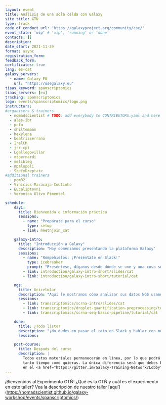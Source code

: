```yaml
---
layout: event
title: Análisis de una sola celda con Galaxy
site_title: GTÑ
type: track
code_of_conduct_url: "https://galaxyproject.org/community/coc/"
event_state: 'wip' # 'wip', 'running' or 'done'
contacts: []
description:
date_start: 2021-11-29
format: async
registration_form:
feedback_form:
certificates: true
lang: es-cat
galaxy_servers:
  - name: Galaxy EU
    url: "https://usegalaxy.eu"
tiaas_keyword: spanscriptomics
tiaas_servers: [eu]
tracking: spanscriptomics
logo: events/spanscriptomics/logo.png
instructors:
#organisers & trainers
  - nomadscientist # TODO: add everybody to CONTRIBUTORS.yaml and here
  - ales-ibt
  - pclo
  - shiltemann
  - hexylena
  - beatrizserrano
  - IrelCM
  - jrr-cpt
  - Lgallegovillar
  - mtbernardi
  - melibleq
  - npalopoli
  - StefyDreptate
#additional trainers
  - pcm32
  - Vinicius Maracaja-Coutinho
  - Eucaliptovni
  - Veronica Olivo Pimentel

schedule:
    day1:
      title: Bienvenida e información práctica
      sessions:
        - name: "Prepárate para el curso"
          type: setup
        - link: meetnjoin_cat

    galaxy-intro:
      title: "Introducción a Galaxy"
      description: "Hoy comenzamos presentando la plataforma Galaxy"
      sessions:
        - name: "Rompehielos: ¡Preséntate en Slack!"
          type: icebreaker
          prompt: "Preséntese, díganos desde dónde se une y una cosa sobre su entorno (por ejemplo, está nevando afuera, hay una ardilla en mi porche, mi gato está en mi teclado)"
        - link: introduction/galaxy-intro-short/slides/cat
        - link: introduction/galaxy-intro-short/tutorial/cat

    ngs:
      title: Unicelular
      description: "Aquí le mostramos cómo analizar sus datos NGS usando Galaxy."
      sessions:
        - link: transcriptomics/scrna-intro/slides/cat
        - link: transcriptomics/droplet-quantification-preprocessing/tutorial/cat
        - link: transcriptomics/scrna-seq-basic-pipeline/tutorial/cat

    done:
      title: ¿Todo listo?
      description: "¡No dudes en pasar el rato en Slack y hablar con nosotros y con el resto de la comunidad Galaxy! ¡¡Gracias por unirte!!"
      sessions:

    post-course:
      title: Después del curso
      description: |
        Todos estos materiales permanecerán en línea, por lo que podrá seguir trabajando en ellos durante un tiempo
        tanto tiempo como quieras. La única diferencia será que debes hacer tus preguntas.
        en el <a href="https://gitter.im/Galaxy-Training-Network/Lobby">canal GTN Gitter</a>, en lugar de Slack.
---
```


¡Bienvenidos al Experimento GTÑ! ¿Qué es la GTÑ y cuál es el experimento en este taller? Vea la descripción de nuestro taller [aquí] (https://nomadscientist.github.io/galaxy-workshop/events/spanscriptomics/)
